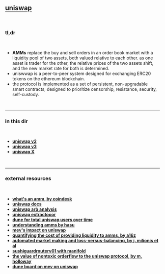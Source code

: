 ## [uniswap](https://uniswap.org/)

<br>

### tl,dr

<br>

* **AMMs** replace the buy and sell orders in an order book market with a liquidity pool of two assets, both valued relative to each other. as one asset is trader for the other, the relative prices of the two assets shift, and the new market rate for both is determined.
* uniswwap is a peer-to-peer system designed for exchanging ERC20 tokens on the ethereum blockchain.
* the protocol is implemented as a set of persistent, non-upgradable smart contracts; designed to prioritize censorship, resistance, security, self-custody.


<br>

---

### in this dir

<br>

* **[uniswap v2](uniswap-v2)**
* **[uniswap v3](uniswap-v3)**
* **[uniswap X](uniswap-x)**


<br>

---

### external resources

<br>

* **[what's an amm, by coindesk](https://www.coindesk.com/learn/what-is-an-automated-market-maker/)**
* **[uniswap docs](https://docs.uniswap.org/protocol)**
* **[uniswap arb analysis](https://github.com/ccyanxyz/uniswap-arbitrage-analysis)**
* **[uniswap extractooor](https://www.uniswap.shippooor.xyz/)**
* **[dune for total uniswap users over time](https://dune.com/queries/2740)**
* **[understanding amms by hasu](https://www.paradigm.xyz/2021/04/understanding-automated-market-makers-part-1-price-impact)**
* **[mev's impact on uniswap](https://eigenphi.io/report/mev-impact-on-uniswap)**
* **[quantifying the cost of providing liquidity to amms, by a16z](https://a16zcrypto.com/lvr-quantifying-the-cost-of-providing-liquidity-to-automated-market-makers/)**
* **[automated market making and loss-versus-balancing, by j. milionis et al](https://arxiv.org/abs/2208.06046)**
* **[sushiguardrouterv01 with manifold](https://snapshot.org/#/sushigov.eth/proposal/bafkreigjjhjx2j2b526d3poeg23w2xan4rcgnzvcxinsssv7n37lu5p7s4)**
* **[the value of nontoxic orderflow to the uniswap protocol, by m. holloway](https://xenophonlabs.com/papers/uniswap_valuing_orderflow.pdf)**
* **[dune board on mev on uniswap](https://dune.com/jhackworth/mevmevmev)**

